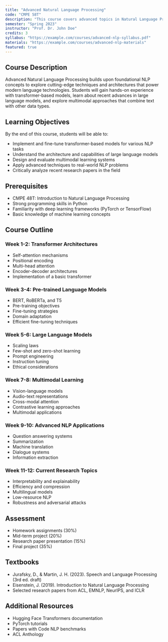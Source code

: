 ```yaml
---
title: "Advanced Natural Language Processing"
code: "CMPE 58T"
description: "This course covers advanced topics in Natural Language Processing, including transformer architectures, large language models, and multimodal learning approaches."
semester: "Spring 2023"
instructor: "Prof. Dr. John Doe"
credits: 3
syllabus: "https://example.com/courses/advanced-nlp-syllabus.pdf"
materials: "https://example.com/courses/advanced-nlp-materials"
featured: true
---
```


## Course Description

Advanced Natural Language Processing builds upon foundational NLP concepts to explore cutting-edge techniques and architectures that power modern language technologies. Students will gain hands-on experience with transformer-based models, learn about recent advances in large language models, and explore multimodal approaches that combine text with other data types.

## Learning Objectives

By the end of this course, students will be able to:
- Implement and fine-tune transformer-based models for various NLP tasks
- Understand the architecture and capabilities of large language models
- Design and evaluate multimodal learning systems
- Apply advanced techniques to real-world NLP problems
- Critically analyze recent research papers in the field

## Prerequisites

- CMPE 48T: Introduction to Natural Language Processing
- Strong programming skills in Python
- Familiarity with deep learning frameworks (PyTorch or TensorFlow)
- Basic knowledge of machine learning concepts

## Course Outline

### Week 1-2: Transformer Architectures
- Self-attention mechanisms
- Positional encoding
- Multi-head attention
- Encoder-decoder architectures
- Implementation of a basic transformer

### Week 3-4: Pre-trained Language Models
- BERT, RoBERTa, and T5
- Pre-training objectives
- Fine-tuning strategies
- Domain adaptation
- Efficient fine-tuning techniques

### Week 5-6: Large Language Models
- Scaling laws
- Few-shot and zero-shot learning
- Prompt engineering
- Instruction tuning
- Ethical considerations

### Week 7-8: Multimodal Learning
- Vision-language models
- Audio-text representations
- Cross-modal attention
- Contrastive learning approaches
- Multimodal applications

### Week 9-10: Advanced NLP Applications
- Question answering systems
- Summarization
- Machine translation
- Dialogue systems
- Information extraction

### Week 11-12: Current Research Topics
- Interpretability and explainability
- Efficiency and compression
- Multilingual models
- Low-resource NLP
- Robustness and adversarial attacks

## Assessment

- Homework assignments (30%)
- Mid-term project (20%)
- Research paper presentation (15%)
- Final project (35%)

## Textbooks

- Jurafsky, D., & Martin, J. H. (2023). Speech and Language Processing (3rd ed. draft)
- Eisenstein, J. (2019). Introduction to Natural Language Processing
- Selected research papers from ACL, EMNLP, NeurIPS, and ICLR

## Additional Resources

- Hugging Face Transformers documentation
- PyTorch tutorials
- Papers with Code NLP benchmarks
- ACL Anthology 